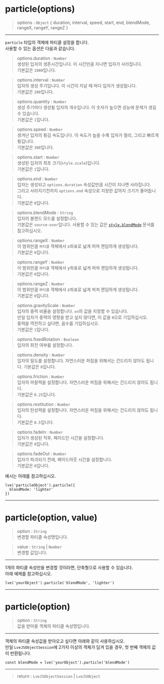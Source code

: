 # particle(options)

> options : `Object` { duration, interval, speed, start, end, blendMode, rangeX, rangeY, rangeZ }

---

`particle` 타입의 객체에 파티클 설정을 합니다.  
사용할 수 있는 옵션은 다음과 같습니다.

> options.duration : `Number`  
  생성된 입자의 생존시간입니다. 이 시간만큼 지나면 입자가 사라집니다.  
  기본값은 `1000`입니다.

> options.interval : `Number`  
  입자의 생성 주기입니다. 이 시간이 지날 때 마다 입자가 생성됩니다.  
  기본값은 `200`입니다.

> options.quantity : `Number`  
  생성 주기마다 생성될 입자의 개수입니다. 이 숫자가 높으면 성능에 문제가 생길 수 있습니다.  
  기본값은 `1`입니다.

> options.speed : `Number`  
  생겨난 입자의 튕김 속도입니다. 이 속도가 높을 수록 입자가 멀리, 그리고 빠르게 튕깁니다.  
  기본값은 `300`입니다.

> options.start : `Number`  
  생성된 입자의 최초 크기(`style.scale`)입니다.  
  기본값은 `1`입니다.

> options.end : `Number`  
  입자는 생성되고 `options.duration` 속성값만큼 시간이 지나면 사라집니다.  
  그리고 사라지기전까지 `options.end` 속성으로 지정한 값까지 크기가 줄어듭니다.  
  기본값은 `0`입니다.

> options.blendMode : `String`  
  입자의 블렌드 모드를 설정합니다.  
  기본값은 `source-over`입니다. 사용할 수 있는 값은 [`style.blendMode`](../LveJSObject.Styles/blendMode.md) 문서를 참고하십시오.

> options.rangeX : `Number`  
  이 범위만큼 `파티클` 객체에서 x좌표로 넓게 퍼져 랜덤하게 생성됩니다.  
  기본값은 `0`입니다.

> options.rangeY : `Number`  
  이 범위만큼 `파티클` 객체에서 y좌표로 넓게 퍼져 랜덤하게 생성됩니다.  
  기본값은 `0`입니다.

> options.rangeZ : `Number`  
  이 범위만큼 `파티클` 객체에서 z좌표로 넓게 퍼져 랜덤하게 생성됩니다.  
  기본값은 `0`입니다.

> options.gravityScale : `Number`  
  입자의 중력 비율을 설정합니다. `±n`의 값을 지정할 수 있습니다.  
  만일 입자가 중력의 영향을 받고 싶지 않다면, 이 값을 `0`으로 기입하십시오.  
  중력을 역전하고 싶다면, 음수를 기입하십시오.  
  기본값은 `1`입니다.

> options.fixedRotation : `Boolean`  
  입자의 회전 여부를 설정합니다.

> options.density : `Number`  
  입자의 밀도를 설정합니다. 자연스러운 퍼짐을 위해서는 건드리지 않아도 됩니다.  기본값은 `0`입니다.

> options.friction : `Number`  
  입자의 마찰력을 설정합니다. 자연스러운 퍼짐을 위해서는 건드리지 않아도 됩니다.  
  기본값은 `0.25`입니다.

> options.restitution : `Number`  
  입자의 탄성력을 설정합니다. 자연스러운 퍼짐을 위해서는 건드리지 않아도 됩니다.  
  기본값은 `0.5`입니다.

> options.fadeIn : `Number`  
  입자가 생성된 직후, 페이드인 시간을 설정합니다.  
  기본값은 `0`입니다.

> options.fadeOut : `Number`  
  입자가 파괴되기 전에, 페이드아웃 시간을 설정합니다.  
  기본값은 `0`입니다.

예시는 아래를 참고하십시오.

```
lve('particleObject').particle({
  blendMode: 'lighter'
})
```

---

# particle(option, value)

> option : `String`  
  변경할 파티클 속성명입니다.

> value : `String` | `Number`  
  변경할 값입니다.

---

1개의 파티클 속성만을 변경할 것이라면, 단축형으로 사용할 수 있습니다.  
아래 예제를 참고하십시오.

```
lve('yourObject').particle('blendMode', 'lighter')
```

---

# particle(option)

> option : `String`  
  값을 받아올 객체의 파티클 속성명입니다.

---

객체의 파티클 속성값을 받아오고 싶다면 아래와 같이 사용하십시오.  
만일 `LveJSObjectSession`에 2가지 이상의 객체가 담겨 있을 경우, 첫 번째 객체의 값이 반환됩니다.

```
const blendMode = lve('yourObject').particle('blendMode')
```

---

> return : `LveJSObjectSession` | `LveJSObject`
